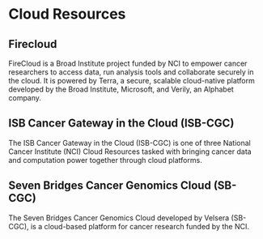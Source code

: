 # Cloud Resources

## Firecloud
FireCloud is a Broad Institute project funded by NCI to empower cancer researchers to access data, run analysis tools and collaborate securely in the cloud. It is powered by Terra, a secure, scalable cloud-native platform developed by the Broad Institute, Microsoft, and Verily, an Alphabet company.

## ISB Cancer Gateway in the Cloud (ISB-CGC)
The ISB Cancer Gateway in the Cloud (ISB-CGC) is one of three National Cancer Institute (NCI) Cloud Resources tasked with bringing cancer data and computation power together through cloud platforms.

## Seven Bridges Cancer Genomics Cloud (SB-CGC)
The Seven Bridges Cancer Genomics Cloud developed by Velsera (SB-CGC), is a cloud-based platform for cancer research funded by the NCI.
